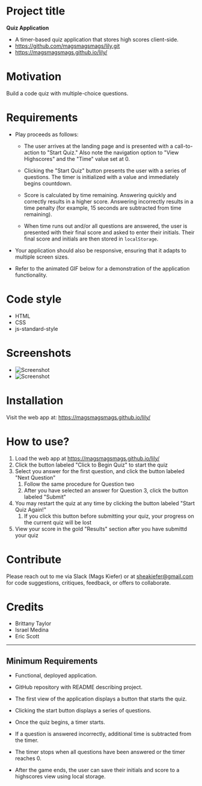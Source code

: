 
# Project title
**Quiz Application**
* A timer-based quiz application that stores high scores client-side. 
* https://github.com/magsmagsmags/lily.git
* https://magsmagsmags.github.io/lily/


# Motivation
 Build a code quiz with multiple-choice questions.


# Requirements

* Play proceeds as follows:

  * The user arrives at the landing page and is presented with a call-to-action to "Start Quiz." Also note the navigation option to "View Highscores" and the "Time" value set at 0.

  * Clicking the "Start Quiz" button presents the user with a series of questions. The timer is initialized with a value and immediately begins countdown.

  * Score is calculated by time remaining. Answering quickly and correctly results in a higher score. Answering incorrectly results in a time penalty (for example, 15 seconds are subtracted from time remaining).

  * When time runs out and/or all questions are answered, the user is presented with their final score and asked to enter their initials. Their final score and initials are then stored in `localStorage`.

* Your application should also be responsive, ensuring that it adapts to multiple screen sizes.

* Refer to the animated GIF below for a demonstration of the application functionality.


# Code style
* HTML
* CSS
* js-standard-style

# Screenshots
* ![Screenshot](/images/Screenshot1.png)
* ![Screenshot](/images/Screenshot2.png)

# Installation
Visit the web app at: https://magsmagsmags.github.io/lily/

# How to use?
1. Load the web app at https://magsmagsmags.github.io/lily/
1. Click the button labeled "Click to Begin Quiz" to start the quiz
1. Select you answer for the first question, and click the button labeled "Next Question"
    1. Follow the same procedure for Question two
    1. After you have selected an answer for Question 3, click the button labeled "Submit"
1. You may restart the quiz at any time by clicking the button labeled "Start Quiz Again!"
    1. If you click this button before submitting your quiz, your progress on the current quiz will be lost
1. View your score in the gold "Results" section after you have submittd your quiz

# Contribute
Please reach out to me via Slack (Mags Kiefer) or at sheakiefer@gmail.com for code suggestions, critiques, feedback, or offers to collaborate. 

# Credits

* Brittany Taylor
* Israel Medina
* Eric Scott

--------------------------------


## Minimum Requirements

* Functional, deployed application.

* GitHub repository with README describing project.

* The first view of the application displays a button that starts the quiz.

* Clicking the start button displays a series of questions.

* Once the quiz begins, a timer starts.

* If a question is answered incorrectly, additional time is subtracted from the timer.

* The timer stops when all questions have been answered or the timer reaches 0.

* After the game ends, the user can save their initials and score to a highscores view using local storage.

